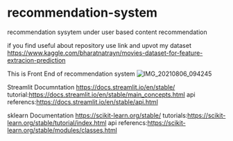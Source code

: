 # recommendation-system
recommendation sysytem under user based content recommendation 

if you find useful about repository use link and upvot my dataset
https://www.kaggle.com/bharatnatrayn/movies-dataset-for-feature-extracion-prediction

This is Front End of recommendation system
![IMG_20210806_094245](https://user-images.githubusercontent.com/47810389/128456272-a99a3fde-e58d-4c4a-be3d-6144ddf6b745.png)

Streamlit Documntation
https://docs.streamlit.io/en/stable/                     <br>
tutorial:https://docs.streamlit.io/en/stable/main_concepts.html
api referencs:https://docs.streamlit.io/en/stable/api.html

sklearn Documentation
https://scikit-learn.org/stable/
tutorials:https://scikit-learn.org/stable/tutorial/index.html
api referencs:https://scikit-learn.org/stable/modules/classes.html

